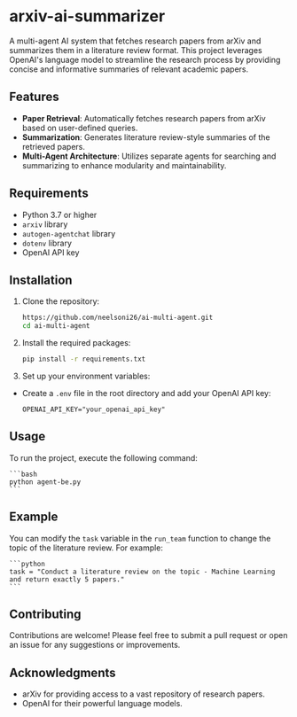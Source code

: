 # arxiv-ai-summarizer

A multi-agent AI system that fetches research papers from arXiv and summarizes them in a literature review format. This project leverages OpenAI's language model to streamline the research process by providing concise and informative summaries of relevant academic papers.

## Features

- **Paper Retrieval**: Automatically fetches research papers from arXiv based on user-defined queries.
- **Summarization**: Generates literature review-style summaries of the retrieved papers.
- **Multi-Agent Architecture**: Utilizes separate agents for searching and summarizing to enhance modularity and maintainability.

## Requirements

- Python 3.7 or higher
- `arxiv` library
- `autogen-agentchat` library
- `dotenv` library
- OpenAI API key

## Installation

1. Clone the repository:
   ```bash
   https://github.com/neelsoni26/ai-multi-agent.git
   cd ai-multi-agent

2. Install the required packages:
    ```bash
    pip install -r requirements.txt

3. Set up your environment variables:
* Create a `.env` file in the root directory and add your OpenAI API key:

    ```Code
    OPENAI_API_KEY="your_openai_api_key"

## Usage
To run the project, execute the following command:

    ```bash
    python agent-be.py
    ```
 
## Example
You can modify the `task` variable in the `run_team` function to change the topic of the literature review. For example:

    ```python
    task = "Conduct a literature review on the topic - Machine Learning and return exactly 5 papers."
    ```

## Contributing
Contributions are welcome! Please feel free to submit a pull request or open an issue for any suggestions or improvements.


## Acknowledgments
* arXiv for providing access to a vast repository of research papers.
* OpenAI for their powerful language models.